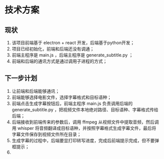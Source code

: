 # 技术方案

## 现状

1. 该项目前端基于 electron + react 开发，后端基于python开发；
2. 项目已经初始化，前端和后端还没有调通；
3. 前端主程序是 main.js ，后端主程序是 generate_subtitle.py ；
4. 前端和后端的通讯方式是通过调用子进程的方式；


## 下一步计划

1. 让前端和后端能够通讯；
2. 前端能够选择电影文件，选择字幕格式和目标语种；
3. 前端点击生成字幕按钮后，前端主程序 main.js 负责调用后端的 generate_subtitle.py ，把视频文件本地绝对路径、目标语种、字幕格式传给后端；
4. 后端接收到前端传来的参数后，调用 ffmpeg 从视频文件中提取音频，然后调用 whisper 将音频翻译成目标语种，并按照字幕格式生成字幕文件，最后将字幕文件保存到视频文件所在目录；
5. 生成字幕的过程中，后端要显打印转写进度，完成后前端提示完成，但不要弹框提示；
6. 